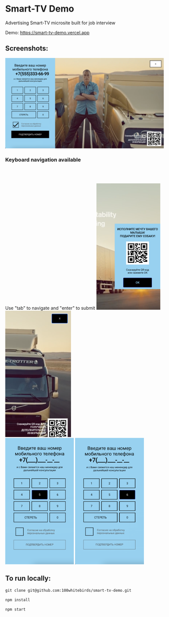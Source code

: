 <h1> Smart-TV Demo </h1>

Advertising Smart-TV microsite built for job interview 

Demo: https://smart-tv-demo.vercel.app

<h2> Screenshots: </h2>

<img src="screenshots/screenshot.png" width="800">

<h3> Keyboard navigation available</h3>

<br/><br/>

<p float="left">
 <div>
  Use "tab" to navigate and "enter" to submit 
  <img src="screenshots/navigation1.png" height="400">
  <img src="screenshots/navigation4.png" height="400">
 </div>
 
 <img src="screenshots/navigation2.png" height="400">
 <img src="screenshots/navigation3.png" height="400">
</p>


<h2> To run locally: </h2>
 
```
git clone git@github.com:100whitebirds/smart-tv-demo.git
```
```
npm install
```
```
npm start
```
